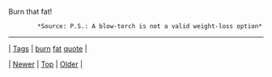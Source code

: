 <!--
title: Burn that fat!
date: 2020-06-28T15:27:00.251Z
tags: burn, fat, quote
-->




Burn that fat!

            *Source: P.S.: A blow-torch is not a valid weight-loss option*

<!--BOTTOM-POST-NAVIGATION-->
---

| [Tags](tags.md) | [burn](tag-burn.md) [fat](tag-fat.md) [quote](tag-quote.md) |

| [Newer](73628857580.md) | [Top](index.md) | [Older](73708946443.md) |
